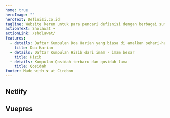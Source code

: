 ```yaml
---
home: true
heroImage: ""
heroText: Definisi.co.id
tagline: Website keren untuk para pencari defisnisi dengan berbagai sumber.
actionText: Sholawat →
actionLink: /sholawat/
features:
  - details: Daftar Kumpulan Doa Harian yang biasa di amalkan sehari-hari
    title: Doa Harian
  - details: Daftar Kumpulan Hizib dari imam - imam besar
    title: Hizib
  - details: Kumpulan Qosidah terbaru dan qosidah lama
    title: Qosidah
footer: Made with ❤️ at Cirebon
---
```



## Netlify

## Vuepres
